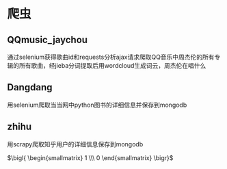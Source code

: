 # 爬虫
## QQmusic_jaychou
通过selenium获得歌曲id和requests分析ajax请求爬取QQ音乐中周杰伦的所有专辑的所有歌曲，经jieba分词提取后用wordcloud生成词云，周杰伦在唱什么
## Dangdang
用selenium爬取当当网中python图书的详细信息并保存到mongodb
## zhihu
用scrapy爬取知乎用户的详细信息保存到mongodb

$\bigl{ \begin{smallmatrix} 1 \\\ 0 \end{smallmatrix} \bigr}$
